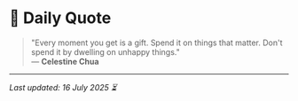 # 📜 Daily Quote

> "Every moment you get is a gift. Spend it on things that matter. Don't spend it by dwelling on unhappy things."  
> — **Celestine Chua**

---

_Last updated: 16 July 2025 ⏳_
